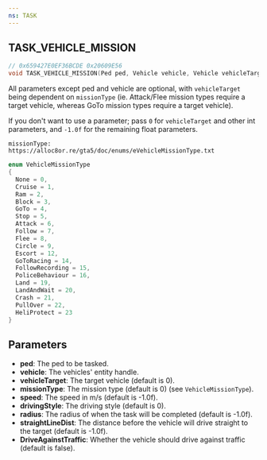 ```yaml
---
ns: TASK
---
```

## TASK_VEHICLE_MISSION

```c
// 0x659427E0EF36BCDE 0x20609E56
void TASK_VEHICLE_MISSION(Ped ped, Vehicle vehicle, Vehicle vehicleTarget, int missionType, float speed, int drivingStyle, float radius, float straightLineDist, BOOL DriveAgainstTraffic);
```

All parameters except ped and vehicle are optional, with `vehicleTarget` being dependent on `missionType` (ie. Attack/Flee mission types require a target vehicle, whereas GoTo mission types require a target vehicle).

If you don't want to use a parameter; pass `0` for `vehicleTarget` and other int parameters, and `-1.0f` for the remaining float parameters.

```
missionType: https://alloc8or.re/gta5/doc/enums/eVehicleMissionType.txt
```

```c
enum VehicleMissionType
{
  None = 0,
  Cruise = 1,
  Ram = 2,
  Block = 3,
  GoTo = 4,
  Stop = 5,
  Attack = 6,
  Follow = 7,
  Flee = 8,
  Circle = 9,
  Escort = 12,
  GoToRacing = 14,
  FollowRecording = 15,
  PoliceBehaviour = 16,
  Land = 19,
  LandAndWait = 20,
  Crash = 21,
  PullOver = 22,
  HeliProtect = 23
}
```

## Parameters
* **ped**: The ped to be tasked.
* **vehicle**: The vehicles' entity handle.
* **vehicleTarget**: The target vehicle (default is 0).
* **missionType**: The mission type (default is 0) (see `VehicleMissionType`).
* **speed**: The speed in m/s (default is -1.0f).
* **drivingStyle**: The driving style (default is 0).
* **radius**: The radius of when the task will be completed (default is -1.0f).
* **straightLineDist**: The distance before the vehicle will drive straight to the target (default is -1.0f).
* **DriveAgainstTraffic**: Whether the vehicle should drive against traffic (default is false).
